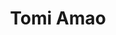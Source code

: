 ---
title: Tomi Amao
featured_image: /uploads/pages/leadership.jpg
image_description: Black and white collage of business executives
name: Tomi Amao
designation: Chief Innovation Officer
profile: executive
position: 3
image: /uploads/people/leadership/tomi.png
detail: |-
    Tomi Amao joined Sofcom from computer networking company Cisco Systems, where he worked as a Senior Cybersecurity Systems Engineer. Prior to that, he worked in the same role at Fortinet, a pure play cybersecurity company, responsible for the technical success of its West African business. As CIO at Softcom, he is in charge of managing the innovation process within the organization, identifying business opportunities and supporting best practices. Tomi holds a B.Eng. in Electrical and Electronics Engineering, and is currently studying Computer Science at Stanford University. He holds many industry certifications, including being a Cisco Certified Internetwork Expert for over the past ten years.
---